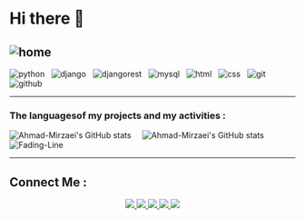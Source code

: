 # Hi there 👋
![home](https://user-images.githubusercontent.com/90236635/232446433-d5540fa2-fe28-4bb8-b929-cdb51fe61336.gif)
---

![python](https://img.shields.io/badge/Python-FFD43B?style=for-the-badge&logo=python&logoColor=blue) &nbsp; ![django](https://img.shields.io/badge/Django-092E20?style=for-the-badge&logo=django&logoColor=green) &nbsp; ![djangorest](https://img.shields.io/badge/django%20rest-ff1709?style=for-the-badge&logo=django&logoColor=white) &nbsp; ![mysql](https://img.shields.io/badge/MySQL-005C84?style=for-the-badge&logo=mysql&logoColor=white) &nbsp; ![html](https://img.shields.io/badge/HTML5-E34F26?style=for-the-badge&logo=html5&logoColor=white) &nbsp; ![css](https://img.shields.io/badge/CSS3-1572B6?style=for-the-badge&logo=css3&logoColor=white) &nbsp; ![git](https://img.shields.io/badge/GIT-E44C30?style=for-the-badge&logo=git&logoColor=white) &nbsp; ![github](https://img.shields.io/badge/GitHub-100000?style=for-the-badge&logo=github&logoColor=white)

---
### The languages ​​of my projects and my activities :
![Ahmad-Mirzaei's GitHub stats](https://github-readme-stats.vercel.app/api/top-langs/?username=Ahmad-Mirzaei&layout=donut) &nbsp; &nbsp; ![Ahmad-Mirzaei's GitHub stats](https://github-readme-stats.vercel.app/api?username=Ahmad-Mirzaei&show_icons=true&theme=merko) 
![Fading-Line](https://user-images.githubusercontent.com/74038190/212284100-561aa473-3905-4a80-b561-0d28506553ee.gif)

---
<h2> Connect Me : </h2>

<p align="center">
  
  <a href="https://www.instagram.com/ahmadmirzaei_/">
    <img src="https://img.shields.io/badge/Instagram-@ahmadmirzaei_-red?logo=instagram" />
  </a>
  <a href="https://t.me/AlephMim/">
    <img src="https://img.shields.io/badge/Telegram-@AlephMim-blue?logo=telegram" />
  </a>
  <a href="https://mail.google.com/">
    <img src="https://img.shields.io/badge/Email-ahmadmirzaei.py@gmail.com-orange?logo=gmail" />
  </a>
  <a href="https://www.linkedin.com/in/ahmad-mirzaei-61416a340/">
    <img src="https://img.shields.io/badge/Linkedin-ahmadmirzaei-blue?logo=linkedin" />
  </a>
 <a href="https://x.com/ahmadmirzaei_/">
    <img src="https://img.shields.io/badge/X-@ahmadmirzaei-blue?logo=X" />
  </a>
</p>
